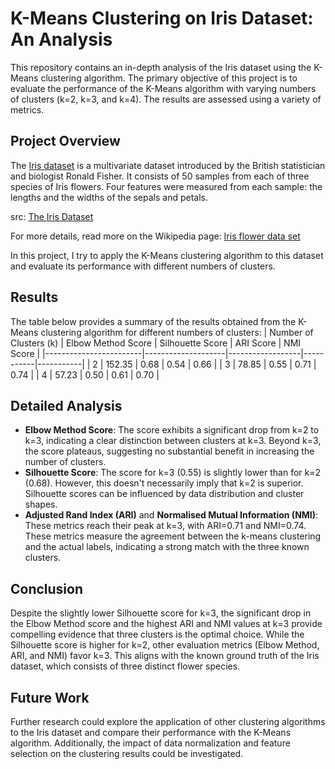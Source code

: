 # K-Means Clustering on Iris Dataset: An Analysis

This repository contains an in-depth analysis of the Iris dataset using the K-Means clustering algorithm. The primary objective of this project is to evaluate the performance of the K-Means algorithm with varying numbers of clusters (k=2, k=3, and k=4). The results are assessed using a variety of metrics.

## Project Overview

The [Iris dataset](https://scikit-learn.org/stable/auto_examples/datasets/plot_iris_dataset.html) is a multivariate dataset introduced by the British statistician and biologist Ronald Fisher. It consists of 50 samples from each of three species of Iris flowers. Four features were measured from each sample: the lengths and the widths of the sepals and petals.

src: [The Iris Dataset](https://scikit-learn.org/stable/auto_examples/datasets/plot_iris_dataset.html)

For more details, read more on the Wikipedia page: [Iris flower data set](https://en.wikipedia.org/wiki/Iris_flower_data_set)

In this project, I try to apply the K-Means clustering algorithm to this dataset and evaluate its performance with different numbers of clusters.

## Results

The table below provides a summary of the results obtained from the K-Means clustering algorithm for different numbers of clusters:
| Number of Clusters (k) | Elbow Method Score | Silhouette Score | ARI Score | NMI Score |
|------------------------|--------------------|------------------|-----------|-----------|
| 2 | 152.35 | 0.68 | 0.54 | 0.66 |
| 3 | 78.85 | 0.55 | 0.71 | 0.74 |
| 4 | 57.23 | 0.50 | 0.61 | 0.70 |

## Detailed Analysis

- **Elbow Method Score**: The score exhibits a significant drop from k=2 to k=3, indicating a clear distinction between clusters at k=3. Beyond k=3, the score plateaus, suggesting no substantial benefit in increasing the number of clusters.
- **Silhouette Score**: The score for k=3 (0.55) is slightly lower than for k=2 (0.68). However, this doesn't necessarily imply that k=2 is superior. Silhouette scores can be influenced by data distribution and cluster shapes.
- **Adjusted Rand Index (ARI)** and **Normalised Mutual Information (NMI)**: These metrics reach their peak at k=3, with ARI=0.71 and NMI=0.74. These metrics measure the agreement between the k-means clustering and the actual labels, indicating a strong match with the three known clusters.

## Conclusion

Despite the slightly lower Silhouette score for k=3, the significant drop in the Elbow Method score and the highest ARI and NMI values at k=3 provide compelling evidence that three clusters is the optimal choice. While the Silhouette score is higher for k=2, other evaluation metrics (Elbow Method, ARI, and NMI) favor k=3. This aligns with the known ground truth of the Iris dataset, which consists of three distinct flower species.

## Future Work

Further research could explore the application of other clustering algorithms to the Iris dataset and compare their performance with the K-Means algorithm. Additionally, the impact of data normalization and feature selection on the clustering results could be investigated.

